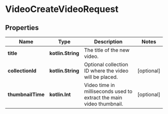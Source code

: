 
# VideoCreateVideoRequest

## Properties
Name | Type | Description | Notes
------------ | ------------- | ------------- | -------------
**title** | **kotlin.String** | The title of the new video. | 
**collectionId** | **kotlin.String** | Optional collection ID where the video will be placed. |  [optional]
**thumbnailTime** | **kotlin.Int** | Video time in milliseconds used to extract the main video thumbnail. |  [optional]



